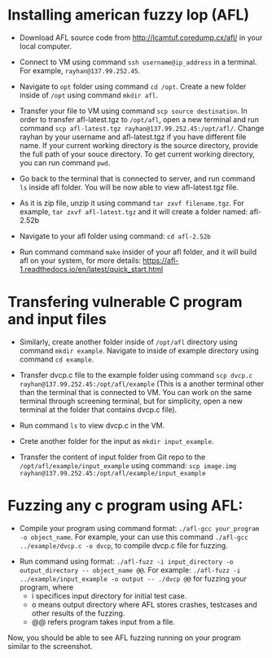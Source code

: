 
<!-- Transferring file to VM : scp source destination 

Extract file : tar zxvf fileNameHere.tgz 

Go to `cd afl-2.52b/` 

Compile : ./afl-gcc ../example/dvcp.c -o dvcp 


./afl-fuzz -i ../example/input_example/ -o output -- ./dvcp @@ -->

# Installing american fuzzy lop (AFL) 
- Download AFL source code from http://lcamtuf.coredump.cx/afl/ in your local computer. 
- Connect to VM using command `ssh username@ip_address` in a terminal. For example, `rayhan@137.99.252.45`. 
- Navigate to `opt` folder using command `cd /opt`. Create a new folder inside of `/opt` using command `mkdir afl`. 

- Transfer your file to VM using command `scp source destination`. In order to transfer afl-latest.tgz to `/opt/afl`, open a new terminal and run command `scp afl-latest.tgz rayhan@137.99.252.45:/opt/afl/`. Change rayhan by your username and afl-latest.tgz if you have different file name. If your current working directory is the source directory, provide the full path of your souce directory. To get current working directory, you can run command `pwd`. 

- Go back to the terminal that is connected to server, and run command `ls` inside afl folder. You will be now able to view afl-latest.tgz file. 

- As it is zip file, unzip it using command `tar zxvf filename.tgz`. For example, `tar zxvf afl-latest.tgz` and it will create a folder named: afl-2.52b

- Navigate to your afl folder using command: `cd afl-2.52b`  

- Run command command `make` insider of your afl folder, and it will build afl on your system, for more details: https://afl-1.readthedocs.io/en/latest/quick_start.html 

# Transfering vulnerable C program and input files 

- Similarly, create another folder inside of `/opt/afl` directory using command `mkdir example`. Navigate to inside of example directory using command `cd example`. 

- Transfer dvcp.c file to the example folder using command `scp dvcp.c rayhan@137.99.252.45:/opt/afl/example` (This is a another terminal other than the terminal that is connected to VM. You can work on the same terminal through screening terminal, but for simplicity, open a new terminal at the folder that contains dvcp.c file). 

- Run command `ls` to view dvcp.c in the VM. 

- Crete another folder for the input as `mkdir input_example`. 

- Transfer the content of input folder from Git repo to the `/opt/afl/example/input_example` using command: `scp image.img rayhan@137.99.252.45:/opt/afl/example/input_example`

# Fuzzing any c program using AFL: 
- Compile your program using command format: `./afl-gcc your_program -o object_name`. For example, your can use this command `./afl-gcc ../example/dvcp.c -o dvcp`, to compile dvcp.c file for fuzzing. 

<!-- where
-fsanitize is used to enable various sanitizers, here I used address and undefined that explicitly tells to detect buffer overflow, use after free and undefined behavior respectively. Some other options for -fsanitizer are thread, memory, leak.  -->


- Run command using format: `./afl-fuzz -i input_directory -o output_directory -- object_name @@`. For example: `./afl-fuzz -i ../example/input_example -o output -- ./dvcp @@` for fuzzing your program, where 
    - i specifices input directory for initial test case. 
    - o means output directory where AFL stores crashes, testcases and other results of the fuzzing. 
    - @@ refers program takes input from a file. 

Now, you should be able to see AFL fuzzing running on your program similar to the screenshot.




